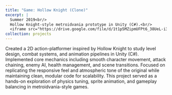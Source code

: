 ```yaml
---
title: "Game: Hollow Knight (Clone)"
excerpt: |
  Summer 2019<br/>
  Hollow Knight-style metroidvania prototype in Unity (C#).<br/>
  <iframe src="https://drive.google.com/file/d/1t1p5MZipmUFPt6_38UeL-i3Izt7u3ozg/view?usp=sharing"></iframe>
collection: projects
---
```


Created a 2D action-platformer inspired by Hollow Knight to study level design, combat systems, and animation pipelines in Unity (C#). Implemented core mechanics including smooth character movement, attack chaining, enemy AI, health management, and scene transitions. Focused on replicating the responsive feel and atmospheric tone of the original while maintaining clean, modular code for scalability. This project served as a hands-on exploration of physics tuning, sprite animation, and gameplay balancing in metroidvania-style games.

<!-- read more about the project: (in Persian) [[report[FA].pdf]](https://raw.githubusercontent.com/ph504/ph504.github.io/master/files/internship-1400-08-03.pdf)
| [[source code]](https://github.com/ph504/usb_omni_bot) -->
